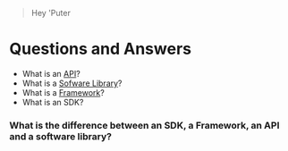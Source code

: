 > Hey 'Puter

# Questions and Answers 

* What is an [API](definitions/API.md)?
* What is a [Sofware Library](definitions/software-library.md)?
* What is a [Framework](definitions/framework.md)?
* What is an SDK?


### What is the difference between an SDK, a Framework, an API and a software library?